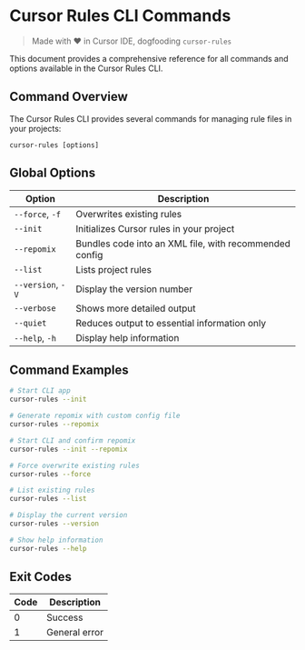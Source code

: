 # Cursor Rules CLI Commands 
> Made with ❤️ in Cursor IDE, dogfooding `cursor-rules`

This document provides a comprehensive reference for all commands and options available in the Cursor Rules CLI.

## Command Overview

The Cursor Rules CLI provides several commands for managing rule files in your projects:

```
cursor-rules [options]
```

## Global Options

| Option | Description |
|--------|-------------|
| `--force`, `-f` | Overwrites existing rules |
| `--init` | Initializes Cursor rules in your project |
| `--repomix` | Bundles code into an XML file, with recommended config |
| `--list` | Lists project rules |
| `--version`, `-V` | Display the version number |
| `--verbose` | Shows more detailed output |
| `--quiet` | Reduces output to essential information only |
| `--help`, `-h` | Display help information |

## Command Examples

```bash
# Start CLI app
cursor-rules --init
```
```bash
# Generate repomix with custom config file
cursor-rules --repomix
```
```bash
# Start CLI and confirm repomix
cursor-rules --init --repomix
```
```bash
# Force overwrite existing rules
cursor-rules --force
```
```bash
# List existing rules
cursor-rules --list
```
```bash
# Display the current version
cursor-rules --version
```
```bash
# Show help information
cursor-rules --help
```

## Exit Codes

| Code | Description |
|------|-------------|
| 0 | Success |
| 1 | General error |